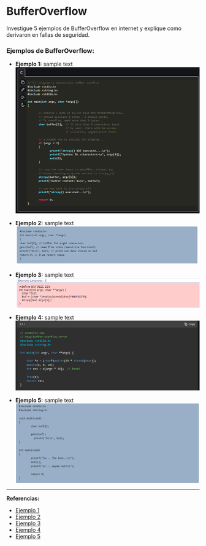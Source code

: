 # BufferOverflow
Investigue 5 ejemplos de BufferOverflow en internet y explique como derivaron en fallas de seguridad.

### Ejemplos de BufferOverflow:

- **Ejemplo 1:**
  sample text
  ![](https://github.com/raulvillalpando/BufferOverflow/blob/main/image_2023-11-06_202557125.png)

- **Ejemplo 2:**
  sample text
  ![](https://github.com/raulvillalpando/BufferOverflow/blob/main/image_2023-11-06_210557868.png)

- **Ejemplo 3:**
 sample text
 ![](https://github.com/raulvillalpando/BufferOverflow/blob/main/image_2023-11-06_210959371.png)

 - **Ejemplo 4:**
 sample text
 ![](https://github.com/raulvillalpando/BufferOverflow/blob/main/image_2023-11-06_211429596.png)

 - **Ejemplo 5:**
 sample text
 ![](https://github.com/raulvillalpando/BufferOverflow/blob/main/image_2023-11-06_211559041.png)

---

**Referencias:**
- [Ejemplo 1](https://www.geeksforgeeks.org/buffer-overflow-attack-with-example/)
- [Ejemplo 2](https://owasp.org/www-community/attacks/Buffer_overflow_attack)
- [Ejemplo 3](https://cwe.mitre.org/data/definitions/122.html)
- [Ejemplo 4](https://learn.microsoft.com/en-us/cpp/sanitizers/error-heap-buffer-overflow?view=msvc-170)
- [Ejemplo 5](https://owasp.org/www-community/attacks/Buffer_overflow_attack)
